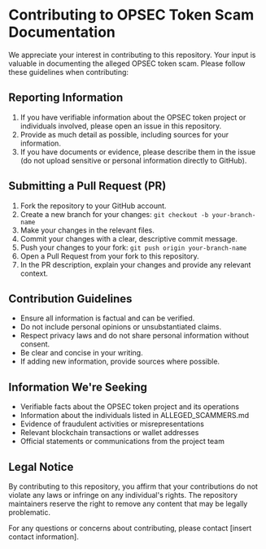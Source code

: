 # Contributing to OPSEC Token Scam Documentation

We appreciate your interest in contributing to this repository. Your input is valuable in documenting the alleged OPSEC token scam. Please follow these guidelines when contributing:

## Reporting Information

1. If you have verifiable information about the OPSEC token project or individuals involved, please open an issue in this repository.
2. Provide as much detail as possible, including sources for your information.
3. If you have documents or evidence, please describe them in the issue (do not upload sensitive or personal information directly to GitHub).

## Submitting a Pull Request (PR)

1. Fork the repository to your GitHub account.
2. Create a new branch for your changes: `git checkout -b your-branch-name`
3. Make your changes in the relevant files.
4. Commit your changes with a clear, descriptive commit message.
5. Push your changes to your fork: `git push origin your-branch-name`
6. Open a Pull Request from your fork to this repository.
7. In the PR description, explain your changes and provide any relevant context.

## Contribution Guidelines

- Ensure all information is factual and can be verified.
- Do not include personal opinions or unsubstantiated claims.
- Respect privacy laws and do not share personal information without consent.
- Be clear and concise in your writing.
- If adding new information, provide sources where possible.

## Information We're Seeking

- Verifiable facts about the OPSEC token project and its operations
- Information about the individuals listed in ALLEGED_SCAMMERS.md
- Evidence of fraudulent activities or misrepresentations
- Relevant blockchain transactions or wallet addresses
- Official statements or communications from the project team

## Legal Notice

By contributing to this repository, you affirm that your contributions do not violate any laws or infringe on any individual's rights. The repository maintainers reserve the right to remove any content that may be legally problematic.

For any questions or concerns about contributing, please contact [insert contact information].
